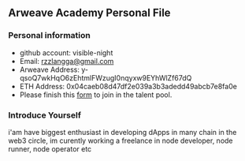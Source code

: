 ## Arweave Academy Personal File

### Personal information

- github account: visible-night
- Email: rzzlangga@gmail.com
- Arweave Address: y-qsoQ7wkHqO6zEhtmlFWzugI0nqyxw9EYhWlZf67dQ
- ETH Address: 0x04caeb08d47df2e039a3b3adedd49abcb7e8fa0e
- Please finish this [form](https://docs.google.com/forms/d/e/1FAIpQLSfWA5fIIcBgmRppm3jNz5vmf9Mai_QMVil-2pO4r7YKn_Zhtw/viewform?usp=sf_link) to join in the talent pool.

### Introduce Yourself
 i'am have biggest enthusiast in developing dApps in many chain in the web3 circle, im curently working a freelance in node developer, node runner, node operator etc
